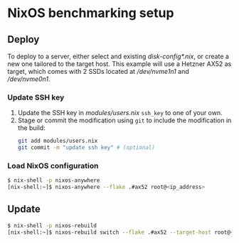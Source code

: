# NixOS benchmarking setup

## Deploy

To deploy to a server, either select and existing *disk-config\*.nix*, or create a new one tailored to the target host.
This example will use a Hetzner AX52 as target, which comes with 2 SSDs located at */dev/nvme1n1* and */dev/nvme0n1*.

### Update SSH key

1. Update the SSH key in *modules/users.nix* `ssh_key` to one of your own.
2. Stage or commit the modification using `git` to include the modification in the build:
    ```bash
    git add modules/users.nix
    git commit -m "update ssh key" # (optional)
    ```

### Load NixOS configuration

```bash
$ nix-shell -p nixos-anywhere
[nix-shell:~]$ nixos-anywhere --flake .#ax52 root@<ip_address>
```

## Update

```bash
$ nix-shell -p nixos-rebuild
[nix-shell:~]$ nixos-rebuild switch --flake .#ax52 --target-host root@<ip_address>
```
